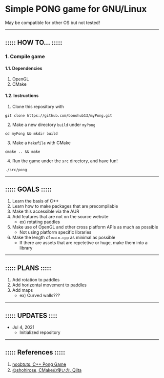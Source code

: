 # Simple PONG game for GNU/Linux

May be compatible for other OS but not tested!

- - -

## ::::: HOW TO... :::::
### 1. Compile game
#### 1.1. Dependencies
1. OpenGL
2. CMake
#### 1.2. Instructions
1. Clone this repository with
```
git clone https://github.com/bonohub13/myPong.git
```
2. Make a new directory ```build``` under ```myPong```
```
cd myPong && mkdir build
```
3. Make a ```Makefile``` with CMake
```
cmake .. && make
```
4. Run the game under the ```src``` directory, and have fun!
```
./src/pong
```

- - -

## ::::: GOALS :::::
1. Learn the basis of C++
2. Learn how to make packages that are precompilable
3. Make this accessible via the AUR
4. Add features that are not on the source website
    - ex) rotating paddles
5. Make use of OpenGL and other cross platform APIs as much as possible
    - Not using platform specific libraries
6. Make the length of ```main.cpp``` as minimal as possible
    - If there are assets that are repetetive or huge, make them into a library

- - -

## ::::: PLANS :::::
1. Add rotation to paddles
2. Add horizontal movement to paddles
3. Add maps
    - ex) Curved walls???

- - -

## ::::: UPDATES ::::
- Jul 4, 2021
    - Initialized repository

- - -

## ::::: References :::::
1. [noobtuts, C++ Pong Game](https://www.noobtuts.com/cpp/2d-pong-game)
2. [@shohirose, CMakeの使い方, Qiita](https://qiita.com/shohirose/items/45fb49c6b429e8b204ac)
